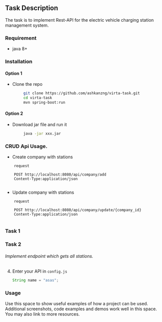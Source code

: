## Task Description
The task is to implement Rest-API for the electric vehicle charging station management system.

### Requirement
* java 8+

### Installation  

#### Option 1
- Clone the repo
   ```sh
        git clone https://github.com/ashkanzng/virta-task.git
        cd virta-task
        mvn spring-boot:run
   ```
#### Option 2
- Download jar file and run it
   ```sh
        java -jar xxx.jar
   ```


### CRUD Api Usage.

- Create company with stations
```JS
    request

    POST http://localhost:8080/api/company/add
    Content-Type:application/json


```
- Update company with stations
```JS
    request

    POST http://localhost:8080/api/company/update/{company_id}
    Content-Type:application/json
    
```
    
    
    
















### Task 1

### Task 2

###### Implement endpoint which gets all stations.

4. Enter your API in `config.js`
   ```Java
   String name = "asas";

### Usage

Use this space to show useful examples of how a project can be used. Additional screenshots, code examples and demos work well in this space. You may also link to more resources.

